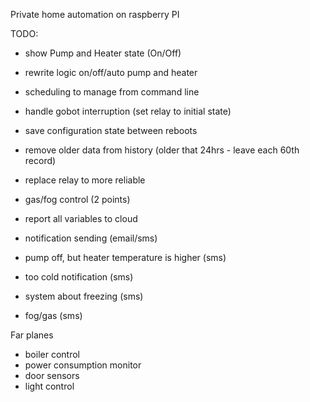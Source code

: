 Private home automation on raspberry PI

TODO:
+ show Pump and Heater state (On/Off)
+ rewrite logic on/off/auto pump and heater

+ scheduling to manage from command line

- handle gobot interruption (set relay to initial state)
- save configuration state between reboots
- remove older data from history (older that 24hrs - leave each 60th record)
- replace relay to more reliable
- gas/fog control (2 points)
- report all variables to cloud

- notification sending (email/sms)
 - pump off, but heater temperature is higher (sms)
 - too cold notification (sms)
 - system about freezing (sms)
 - fog/gas (sms)


Far planes
- boiler control
- power consumption monitor
- door sensors
- light control
